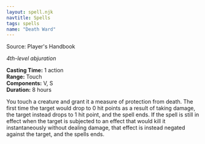 ```yaml
---
layout: spell.njk
navtitle: Spells
tags: spells
name: "Death Ward"
---
```

Source: Player's Handbook

_4th-level abjuration_

**Casting Time:** 1 action  
**Range:** Touch  
**Components:** V, S  
**Duration:** 8 hours

You touch a creature and grant it a measure of protection from death. The first time the target would drop to 0 hit points as a result of taking damage, the target instead drops to 1 hit point, and the spell ends. If the spell is still in effect when the target is subjected to an effect that would kill it instantaneously without dealing damage, that effect is instead negated against the target, and the spells ends.
